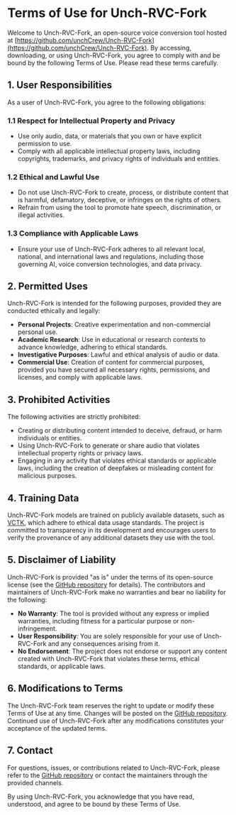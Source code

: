 # Terms of Use for Unch-RVC-Fork

Welcome to Unch-RVC-Fork, an open-source voice conversion tool hosted at [https://github.com/unchCrew/Unch-RVC-Fork](https://github.com/unchCrew/Unch-RVC-Fork). By accessing, downloading, or using Unch-RVC-Fork, you agree to comply with and be bound by the following Terms of Use. Please read these terms carefully.

## 1. User Responsibilities

As a user of Unch-RVC-Fork, you agree to the following obligations:

### 1.1 Respect for Intellectual Property and Privacy
- Use only audio, data, or materials that you own or have explicit permission to use.
- Comply with all applicable intellectual property laws, including copyrights, trademarks, and privacy rights of individuals and entities.

### 1.2 Ethical and Lawful Use
- Do not use Unch-RVC-Fork to create, process, or distribute content that is harmful, defamatory, deceptive, or infringes on the rights of others.
- Refrain from using the tool to promote hate speech, discrimination, or illegal activities.

### 1.3 Compliance with Applicable Laws
- Ensure your use of Unch-RVC-Fork adheres to all relevant local, national, and international laws and regulations, including those governing AI, voice conversion technologies, and data privacy.

## 2. Permitted Uses

Unch-RVC-Fork is intended for the following purposes, provided they are conducted ethically and legally:
- **Personal Projects**: Creative experimentation and non-commercial personal use.
- **Academic Research**: Use in educational or research contexts to advance knowledge, adhering to ethical standards.
- **Investigative Purposes**: Lawful and ethical analysis of audio or data.
- **Commercial Use**: Creation of content for commercial purposes, provided you have secured all necessary rights, permissions, and licenses, and comply with applicable laws.

## 3. Prohibited Activities

The following activities are strictly prohibited:
- Creating or distributing content intended to deceive, defraud, or harm individuals or entities.
- Using Unch-RVC-Fork to generate or share audio that violates intellectual property rights or privacy laws.
- Engaging in any activity that violates ethical standards or applicable laws, including the creation of deepfakes or misleading content for malicious purposes.

## 4. Training Data

Unch-RVC-Fork models are trained on publicly available datasets, such as [VCTK](https://huggingface.co/datasets/IAHispano/Applio-Dataset), which adhere to ethical data usage standards. The project is committed to transparency in its development and encourages users to verify the provenance of any additional datasets they use with the tool.

## 5. Disclaimer of Liability

Unch-RVC-Fork is provided "as is" under the terms of its open-source license (see the [GitHub repository](https://github.com/unchCrew/Unch-RVC-Fork) for details). The contributors and maintainers of Unch-RVC-Fork make no warranties and bear no liability for the following:
- **No Warranty**: The tool is provided without any express or implied warranties, including fitness for a particular purpose or non-infringement.
- **User Responsibility**: You are solely responsible for your use of Unch-RVC-Fork and any consequences arising from it.
- **No Endorsement**: The project does not endorse or support any content created with Unch-RVC-Fork that violates these terms, ethical standards, or applicable laws.

## 6. Modifications to Terms

The Unch-RVC-Fork team reserves the right to update or modify these Terms of Use at any time. Changes will be posted on the [GitHub repository](https://github.com/unchCrew/Unch-RVC-Fork). Continued use of Unch-RVC-Fork after any modifications constitutes your acceptance of the updated terms.

## 7. Contact

For questions, issues, or contributions related to Unch-RVC-Fork, please refer to the [GitHub repository](https://github.com/unchCrew/Unch-RVC-Fork) or contact the maintainers through the provided channels.

By using Unch-RVC-Fork, you acknowledge that you have read, understood, and agree to be bound by these Terms of Use.
